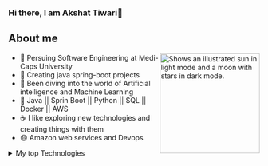### Hi there, I am Akshat Tiwari👋

## About me
<img align="right" width="200" height="200" alt="Shows an illustrated sun in light mode and a moon with stars in dark mode." src="https://user-images.githubusercontent.com/25423296/163456779-a8556205-d0a5-45e2-ac17-42d089e3c3f8.png">

- 🙂 Persuing Software Engineering at Medi-Caps University
- 🌱 Creating java spring-boot projects 
- 🤖 Been diving into the world of Artificial intelligence and Machine Learning 
- 🤔 Java || Sprin Boot || Python || SQL || Docker || AWS 
- ☕ I like exploring new technologies and creating things with them
- 😃 Amazon web services and Devops

<details>
<summary>My top Technologies</summary>

| Rank | Languages   |
|-----:|-------------|
|     1| Java        |
|     2| Spring-boot |
|     3| SQL         |
|     4| Docker      | 
|     5| AWS         |
|     6| SQL         |
|     7| Jenkins     |
|     8| LLM's       |

</details>
